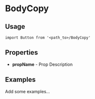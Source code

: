 # BodyCopy

## Usage

```
import Button from '<path_to>/BodyCopy'
```

## Properties

* **propName** - Prop Description

## Examples

Add some examples...
